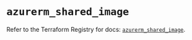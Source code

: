 # `azurerm_shared_image`

Refer to the Terraform Registry for docs: [`azurerm_shared_image`](https://registry.terraform.io/providers/hashicorp/azurerm/3.97.1/docs/resources/shared_image).
